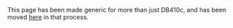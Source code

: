 This page has been made generic for more than just DB410c, and has been moved [here](Dragonboard-Boot-Image) in that process.